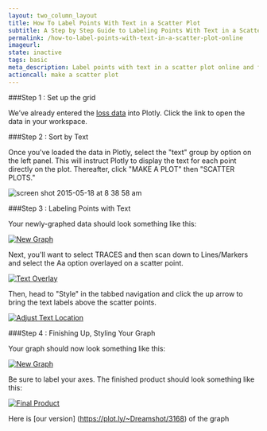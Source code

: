 ```yaml
---
layout: two_column_layout
title: How To Label Points With Text in a Scatter Plot
subtitle: A Step by Step Guide to Labeling Points With Text in a Scatter Plot
permalink: /how-to-label-points-with-text-in-a-scatter-plot-online
imageurl: 
state: inactive
tags: basic
meta_description: Label points with text in a scatter plot online and for free with Plotly
actioncall: make a scatter plot
---
```


###Step 1 : Set up the grid

We’ve already entered the [loss data](https://plot.ly/~Dreamshot/3163) into Plotly.
Click the link to open the data in your workspace. 

###Step 2 : Sort by Text

Once you've loaded the data in Plotly, select the "text" group by option on the left panel. 
This will instruct Plotly to display the text for each point directly on the plot.
Thereafter, click "MAKE A PLOT" then "SCATTER PLOTS." 

![screen shot 2015-05-18 at 8 38 58 am](https://cloud.githubusercontent.com/assets/12309334/7714162/673b68de-fe4a-11e4-9d38-06132ac30de0.png)

###Step 3 : Labeling Points with Text

Your newly-graphed data should look something like this:

<a href="http://imgur.com/oJfGE3r"><img src="http://i.imgur.com/oJfGE3r.png" title="New Graph" /></a>

Next, you'll want to select TRACES and then scan down to Lines/Markers and select the Aa option overlayed on a scatter point.

<a href="http://imgur.com/RR6XEB0"><img src="http://i.imgur.com/RR6XEB0.png" title="Text Overlay" /></a>

Then, head to "Style" in the tabbed navigation and click the up arrow to bring the text labels above the scatter points.

<a href="http://imgur.com/jZBxIkZ"><img src="http://i.imgur.com/jZBxIkZ.png" title="Adjust Text Location" /></a>

###Step 4 : Finishing Up, Styling Your Graph

Your graph should now look something like this:

<a href="http://imgur.com/gWDKwfP"><img src="http://i.imgur.com/gWDKwfP.png" title="New Graph" /></a>

Be sure to label your axes. The finished product should look something like this:

<a href="http://imgur.com/Bucc1yu"><img src="http://i.imgur.com/Bucc1yu.png" title="Final Product" /></a>

Here is [our version] (https://plot.ly/~Dreamshot/3168) of the graph
